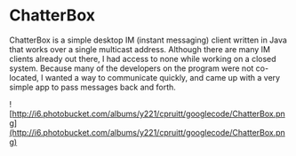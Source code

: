 # ChatterBox #

ChatterBox is a simple desktop IM (instant messaging) client written in Java that works over a single multicast address. Although there are many IM clients already out there, I had access to none while working on a closed system. Because many of the developers on the program were not co-located, I wanted a way to communicate quickly, and came up with a very simple app to pass messages back and forth.

![http://i6.photobucket.com/albums/y221/cpruitt/googlecode/ChatterBox.png](http://i6.photobucket.com/albums/y221/cpruitt/googlecode/ChatterBox.png)